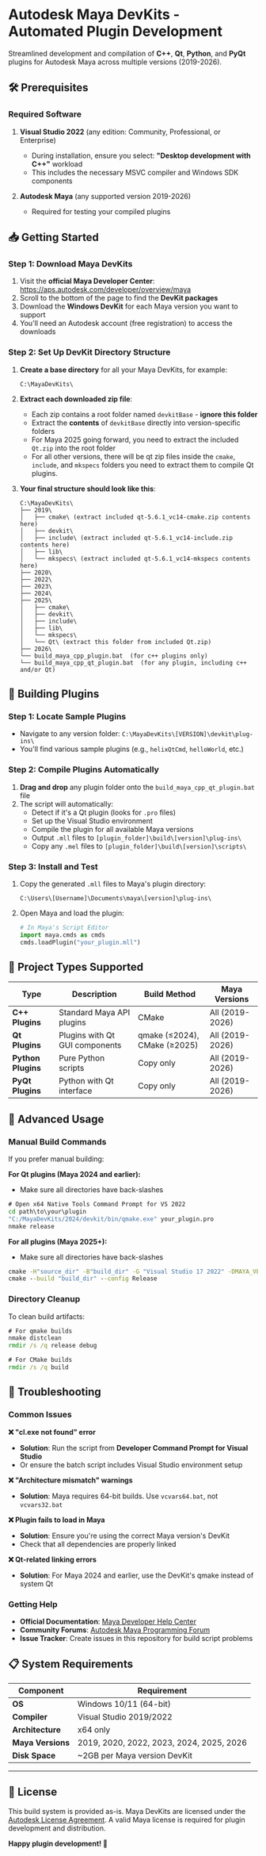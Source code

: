 # Autodesk Maya DevKits - Automated Plugin Development

Streamlined development and compilation of **C++**, **Qt**, **Python**, and **PyQt** plugins for Autodesk Maya across multiple versions (2019-2026).

## 🛠️ Prerequisites

### Required Software
1. **Visual Studio 2022** (any edition: Community, Professional, or Enterprise)
   - During installation, ensure you select: **"Desktop development with C++"** workload
   - This includes the necessary MSVC compiler and Windows SDK components

2. **Autodesk Maya** (any supported version 2019-2026)
   - Required for testing your compiled plugins

## 📥 Getting Started

### Step 1: Download Maya DevKits

1. Visit the **official Maya Developer Center**: https://aps.autodesk.com/developer/overview/maya
2. Scroll to the bottom of the page to find the **DevKit packages**
3. Download the **Windows DevKit** for each Maya version you want to support
4. You'll need an Autodesk account (free registration) to access the downloads

### Step 2: Set Up DevKit Directory Structure

1. **Create a base directory** for all your Maya DevKits, for example:
   ```
   C:\MayaDevKits\
   ```

2. **Extract each downloaded zip file**:
   - Each zip contains a root folder named `devkitBase` - **ignore this folder**
   - Extract the **contents** of `devkitBase` directly into version-specific folders
   - For Maya 2025 going forward, you need to extract the included `Qt.zip` into the root folder
   - For all other versions, there will be qt zip files inside the `cmake`, `include`, and `mkspecs` folders you need to extract them to compile Qt plugins.

3. **Your final structure should look like this**:
   ```
   C:\MayaDevKits\
   ├── 2019\
   │   ├── cmake\ (extract included qt-5.6.1_vc14-cmake.zip contents here)
   │   ├── devkit\
   │   ├── include\ (extract included qt-5.6.1_vc14-include.zip contents here)
   │   ├── lib\
   │   └── mkspecs\ (extract included qt-5.6.1_vc14-mkspecs contents here)
   ├── 2020\ 
   ├── 2022\
   ├── 2023\
   ├── 2024\
   ├── 2025\
   │   ├── cmake\
   │   ├── devkit\
   │   ├── include\
   │   ├── lib\
   │   └── mkspecs\
   │   └── Qt\ (extract this folder from included Qt.zip)
   ├── 2026\
   └── build_maya_cpp_plugin.bat  (for c++ plugins only)
   └── build_maya_cpp_qt_plugin.bat  (for any plugin, including c++ and/or Qt)
   ```

## 🚀 Building Plugins

### Step 1: Locate Sample Plugins
- Navigate to any version folder: `C:\MayaDevKits\[VERSION]\devkit\plug-ins\`
- You'll find various sample plugins (e.g., `helixQtCmd`, `helloWorld`, etc.)

### Step 2: Compile Plugins Automatically
1. **Drag and drop** any plugin folder onto the `build_maya_cpp_qt_plugin.bat` file
2. The script will automatically:
   - Detect if it's a Qt plugin (looks for `.pro` files)
   - Set up the Visual Studio environment
   - Compile the plugin for all available Maya versions
   - Output `.mll` files to `[plugin_folder]\build\[version]\plug-ins\`
   - Copy any `.mel` files to `[plugin_folder]\build\[version]\scripts\`

### Step 3: Install and Test
1. Copy the generated `.mll` files to Maya's plugin directory:
   ```
   C:\Users\[Username]\Documents\maya\[version]\plug-ins\
   ```
2. Open Maya and load the plugin:
   ```python
   # In Maya's Script Editor
   import maya.cmds as cmds
   cmds.loadPlugin("your_plugin.mll")
   ```

## 📁 Project Types Supported

| Type | Description | Build Method | Maya Versions |
|------|-------------|--------------|---------------|
| **C++ Plugins** | Standard Maya API plugins | CMake | All (2019-2026) |
| **Qt Plugins** | Plugins with Qt GUI components | qmake (≤2024), CMake (≥2025) | All (2019-2026) |
| **Python Plugins** | Pure Python scripts | Copy only | All (2019-2026) |
| **PyQt Plugins** | Python with Qt interface | Copy only | All (2019-2026) |

## 🔧 Advanced Usage

### Manual Build Commands

If you prefer manual building:

**For Qt plugins (Maya 2024 and earlier):**
- Make sure all directories have back-slashes
```cmd
# Open x64 Native Tools Command Prompt for VS 2022
cd path\to\your\plugin
"C:/MayaDevKits/2024/devkit/bin/qmake.exe" your_plugin.pro
nmake release
```

**For all plugins (Maya 2025+):**
- Make sure all directories have back-slashes
```cmd
cmake -H"source_dir" -B"build_dir" -G "Visual Studio 17 2022" -DMAYA_VERSION=2025 -DMAYA_DEVKIT="devkit_dir" -DCMAKE_INSTALL_PREFIX="output_dir"
cmake --build "build_dir" --config Release
```

### Directory Cleanup
To clean build artifacts:
```cmd
# For qmake builds
nmake distclean
rmdir /s /q release debug

# For CMake builds
rmdir /s /q build
```

## 🐛 Troubleshooting

### Common Issues

**❌ "cl.exe not found" error**
- **Solution**: Run the script from **Developer Command Prompt for Visual Studio**
- Or ensure the batch script includes Visual Studio environment setup

**❌ "Architecture mismatch" warnings**
- **Solution**: Maya requires 64-bit builds. Use `vcvars64.bat`, not `vcvars32.bat`

**❌ Plugin fails to load in Maya**
- **Solution**: Ensure you're using the correct Maya version's DevKit
- Check that all dependencies are properly linked

**❌ Qt-related linking errors**
- **Solution**: For Maya 2024 and earlier, use the DevKit's qmake instead of system Qt

### Getting Help

- **Official Documentation**: [Maya Developer Help Center](https://help.autodesk.com/view/MAYADEV/2026/ENU/)
- **Community Forums**: [Autodesk Maya Programming Forum](https://forums.autodesk.com/t5/maya-programming-forum/bd-p/area-maya-programming)
- **Issue Tracker**: Create issues in this repository for build script problems

## 📋 System Requirements

| Component | Requirement |
|-----------|-------------|
| **OS** | Windows 10/11 (64-bit) |
| **Compiler** | Visual Studio 2019/2022 |
| **Architecture** | x64 only |
| **Maya Versions** | 2019, 2020, 2022, 2023, 2024, 2025, 2026 |
| **Disk Space** | ~2GB per Maya version DevKit |

---

## 📄 License

This build system is provided as-is. Maya DevKits are licensed under the [Autodesk License Agreement](https://www.autodesk.com/company/legal-notices-trademarks/software-license-agreements). A valid Maya license is required for plugin development and distribution.

**Happy plugin development! 🎉**
